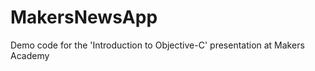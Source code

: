 MakersNewsApp
==============

 Demo code for the 'Introduction to Objective-C' presentation at Makers Academy


